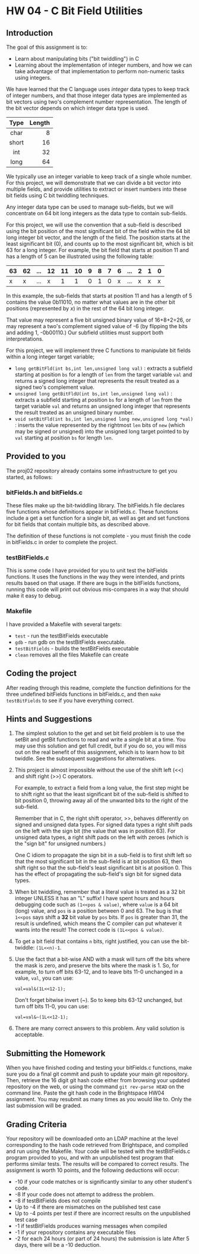 # HW 04 - C Bit Field Utilities

## Introduction

The goal of this assignment is to:

- Learn about manipulating bits ("bit twiddling") in C
- Learning about the implementation of integer numbers, and how we can take advantage of that implementation to perform non-numeric tasks using integers.

We have learned that the C language uses *integer* data types to keep track of integer numbers, and that those integer data types are implemented as bit vectors using two's complement number representation. The length of the bit vector depends on which integer data type is used.

|Type|Length|
|:---:|  ----:|
|char| 8|
|short| 16 |
|int | 32 |
|long| 64 |

We typically use an integer variable to keep track of a single whole number. For this project, we will demonstrate that we can divide a bit vector into multiple fields, and provide utilities to extract or insert numbers into these bit fields using C bit twiddling techniques.

Any integer data type can be used to manage sub-fields, but we will concentrate on 64 bit long integers as the data type to contain sub-fields.

For this project, we will use the convention that a sub-field is described using the bit position of the most significant bit of the field within the 64 bit long integer bit vector, and the length of the field. The position starts at the least significant bit (0), and counts up to the most significant bit, which is bit 63 for a long integer. For example, the bit field that starts at position 11 and has a length of 5 can be illustrated using the following table:

| 63 |62 | ... | 12 | 11 | 10 | 9 | 8 | 7 | 6 | ... | 2 | 1 | 0 |
|---|---|----|-|---|----|---|---|----|----|---|---|---|---|
| x | x | ...| x | 1 | 1| 0 | 1 | 0 | x | ... | x | x | x | x |

In this example, the sub-fields that starts at position 11 and has a length of 5 contains the value 0b11010, no matter what values are in the other bit positions (represented by *x*) in the rest of the 64 bit long integer.

That value may represent a five bit unsigned binary value of 16+8+2=26, or may represent a two's complement signed value of -6 (by flipping the bits and adding 1, -0b00110.) Our subfield utilities must support both interpretations.

For this project, we will implement three C functions to manipulate bit fields within a long integer target variable;

- `long getBitFld(int bs,int len,unsigned long val)` : extracts a subfield starting at position `bs` for a length of `len` from the target variable `val` and returns a signed long integer that represents the result treated as a signed two's complement value.
- `unsigned long getBitFldU(int bs,int len,unsigned long val)` : extracts a subfield starting at position `bs` for a length of `len` from the target variable `val` and returns an unsigned long integer that represents the result treated as an unsigned binary number.
- `void setBitFld(int bs,int len,unsigned long new,unsigned long *val)` : inserts the value represented by the rightmost `len` bits of `new` (which may be signed or unsigned) into the unsigned long target pointed to by `val` starting at position `bs` for length `len`.

## Provided to you

The proj02 repository already contains some infrastructure to get you started, as follows:

### bitFields.h and bitFields.c

These files make up the bit-twiddling library. The bitFields.h file declares five functions whose definitions appear in bitFields.c. These functions include a get a set function for a single bit, as well as get and set functions for bit fields that contain multiple bits, as described above.

The definition of these functions is not complete - you must finish the code in bitFields.c in order to complete the project.

### testBitFields.c

This is some code I have provided for you to unit test the bitFields functions. It uses the functions in the way they were intended, and prints results based on that usage. If there are bugs in the bitFields functions, running this code will print out obvious mis-compares in a way that should make it easy to debug.

### Makefile

I have provided a Makefile with several targets:

- `test` - run the testBitFields executable
- `gdb` - run gdb on the testBitFields executable.
- `testBitFields` - builds the testBitFields executable
- `clean` removes all the files Makefile can create

## Coding the project

After reading through this readme, complete the function definitions for the three undefined bitFields functions in bitFields.c, and then `make testBitFields` to see if you have everything correct.

## Hints and Suggestions

1. The simplest solution to the get and set bit field problem is to use the setBit and getBit functions to read and write a single bit at a time. You may use this solution and get full credit, but if you do so, you will miss out on the real benefit of this assignment, which is to learn how to bit twiddle. See the subsequent suggestions for alternatives.

2. This project is almost impossible without the use of the shift left (<<) and shift right (>>) C operators.

   For example, to extract a field from a long value, the first step might be to shift right so that the least significant bit of the sub-field is shifted to bit position 0, throwing away all of the unwanted bits to the right of the sub-field.

   Remember that in C, the right shift operator, >>, behaves differently on signed and unsigned data types. For signed data types a right shift pads on the left with the sign bit (the value that was in position 63). For unsigned data types, a right shift pads on the left with zeroes (which is the "sign bit" for unsigned numbers.)

   One C idiom to propagate the sign bit in a sub-field is to first shift left so that the most significant bit in the sub-field is at bit position 63, then shift right so that the sub-field's least significant bit is at position 0. This has the effect of propagating the sub-field's sign bit for signed data types.

3. When bit twiddling, remember that a literal value is treated as a 32 bit integer UNLESS it has an "L" suffix! I have spent hours and hours debugging code such as `(1<<pos & value)`, where `value` is a 64 bit (long) value, and `pos` is a position between 0 and 63. The bug is that `1<<pos` says shift a **32** bit value by `pos` bits. If `pos` is greater than 31, the result is undefined, which means the C compiler can put whatever it wants into the result! The correct code is `(1L<<pos & value)`.

4. To get a bit field that contains `n` bits, right justified, you can use the bit-twiddle: `(1L<<n)-1`.

5. Use the fact that a bit-wise AND with a mask will turn off the bits where the mask is zero, and preserve the bits where the mask is 1. So, for example, to turn off bits 63-12, and to leave bits 11-0 unchanged in a value, `val`, you can use:

   `val=val&(1L<<12-1);`

   Don't forget bitwise invert (~). So to keep bits 63-12 unchanged, but turn off bits 11-0, you can use:

   `val=val&~(1L<<12-1);`

6. There are many correct answers to this problem. Any valid solution is acceptable.

## Submitting the Homework

When you have finished coding and testing your bitFields.c functions, make sure you do a final git commit and push to update your main git repository. Then, retrieve the 16 digit git hash code either from browsing your updated repository on the web, or using the command `git rev-parse HEAD` on the command line. Paste the git hash code in the Brightspace HW04 assignment. You may resubmit as many times as you would like to. Only the last submission will be graded.

## Grading Criteria

Your repository will be downloaded onto an LDAP machine at the level corresponding to the hash code retrieved from Brightspace, and compiled and run using the Makefile. Your code will be tested with the testBitFields.c program provided to you, and with an unpublished test program that performs similar tests. The results will be compared to correct results. The assignment is worth 10 points, and the following deductions will occur:

- -10 if your code matches or is significantly similar to any other student's code.
- -8 If your code does not attempt to address the problem.
- -8 if testBitFields does not compile
- Up to -4 if there are mismatches on the published test case
- Up to -4 points per test if there are incorrect results on the unpublished test case
- -1 if testBitFields produces warning  messages when compiled
- -1 if your repository contains any executable files
- -2 for each 24 hours (or part of 24 hours) the submission is late After 5 days, there will be a -10 deduction.
